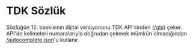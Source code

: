 # TDK Sözlük
Sözlüğün 12. baskısının dijital versiyonunu TDK API'sinden \([/gts](https://sozluk.gov.tr/gts)\) çeker. API'de kelimeleri numaralarıyla doğrudan çekmek mümkün olmadığından [/autocomplete.json](https://sozluk.gov.tr/autocomplete.json)'u kullanır.
